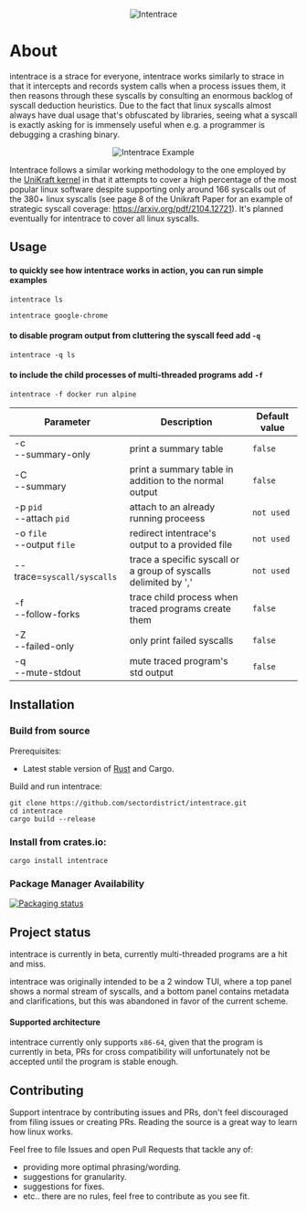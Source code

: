 <p align="center">
  <img src="./itrace.png" alt="Intentrace">
</p>

# About

intentrace is a strace for everyone, intentrace works similarly to strace in that it intercepts and records system calls when a process issues them, it then reasons through these syscalls by consulting an enormous backlog of syscall deduction heuristics.
Due to the fact that linux syscalls almost always have dual usage that's obfuscated by libraries, seeing what a syscall is exactly asking for is immensely useful when e.g. a programmer is debugging a crashing binary.

<p align="center">
  <img src="./intentrace-example.png" alt="Intentrace Example">
</p>

Intentrace follows a similar working methodology to the one employed by the [UniKraft kernel](https://github.com/unikraft) in that it attempts to cover a high percentage of the most popular linux software despite supporting only around 166 syscalls out of the 380+ linux syscalls (see page 8 of the Unikraft Paper for an example of strategic syscall coverage: https://arxiv.org/pdf/2104.12721). It's planned eventually for intentrace to cover all linux syscalls.

## Usage

#### to quickly see how intentrace works in action, you can run simple examples

`intentrace ls`

`intentrace google-chrome`

#### to disable program output from cluttering the syscall feed add `-q`

`intentrace -q ls`

#### to include the child processes of multi-threaded programs add `-f`

`intentrace -f docker run alpine`

| Parameter                     | Description                                                                 | Default value |
| ----------------------------- | --------------------------------------------------------------------------- | ------------- |
| -c<br/>--summary-only         | print a summary table                                  | `false`       |
| -C<br/>--summary              | print a summary table in addition to the normal output | `false`       |
| -p `pid`<br/>--attach `pid`   | attach to an already running proceess                                       | `not used`    |
| -o `file`<br/>--output `file` | redirect intentrace's output to a provided file                             | `not used`    |
| --trace=`syscall/syscalls`    | trace a specific syscall or a group of syscalls delimited by ','            | `not used`    |
| -f<br/>--follow-forks         | trace child process when traced programs create them                        | `false`       |
| -Z<br/>--failed-only          | only print failed syscalls                                                  | `false`       |
| -q<br/>--mute-stdout          | mute traced program's std output                                            | `false`       |

## Installation

### Build from source

Prerequisites:

- Latest stable version of [Rust](https://www.rust-lang.org/tools/install) and Cargo.

Build and run intentrace:

```
git clone https://github.com/sectordistrict/intentrace.git
cd intentrace
cargo build --release
```

### Install from crates.io:

```
cargo install intentrace
```

### Package Manager Availability

[![Packaging status](https://repology.org/badge/vertical-allrepos/intentrace.svg)](https://repology.org/project/intentrace/versions)

## Project status

intentrace is currently in beta, currently multi-threaded programs are a hit and miss.

intentrace was originally intended to be a 2 window TUI, where a top panel shows a normal stream of syscalls, and a bottom panel contains metadata and clarifications, but this was abandoned in favor of the current scheme.

#### Supported architecture

intentrace currently only supports `x86-64`, given that the program is currently in beta, PRs for cross compatibility will unfortunately not be accepted until the program is stable enough.

## Contributing

Support intentrace by contributing issues and PRs, don't feel discouraged from filing issues or creating PRs. Reading the source is a great way to learn how linux works.

Feel free to file Issues and open Pull Requests that tackle any of:

- providing more optimal phrasing/wording.
- suggestions for granularity.
- suggestions for fixes.
- etc.. there are no rules, feel free to contribute as you see fit.

